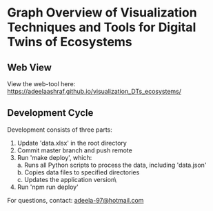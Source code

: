 # Graph Overview of Visualization Techniques and Tools for Digital Twins of Ecosystems

## Web View

View the web-tool here: https://adeelaashraf.github.io/visualization_DTs_ecosystems/

## Development Cycle

Development consists of three parts:
1. Update 'data.xlsx' in the root directory
2. Commit master branch and push remote
3. Run 'make deploy', which:\
    a. Runs all Python scripts to process the data, including 'data.json'\
    b. Copies data files to specified directories\
    c. Updates the application version\
4. Run 'npm run deploy'

For questions, contact: adeela-97@hotmail.com
